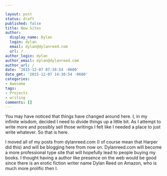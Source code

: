 ```yaml
---

layout: post
status: draft
published: false
title: New Sites
author:
  display_name: Dylan
  login: dylan
  email: dylan@dylanreed.com
  url: /
author_login: dylan
author_email: dylan@dylanreed.com
author_url: /
date: '2015-12-07 07:30:54 -0600'
date_gmt: '2015-12-07 14:30:54 -0600'
categories:
- Awesome
tags:
- Projects
- writing
comments: []
---
```

You may have noticed that things have changed around here. I, in my infinite wisdom, decided I need to divide things up a little bit. As I attempt to write more and possibly sell those writings I felt like I needed a place to just write whatever. So that is here. 

I moved all of my posts from dylanreed.com (I of course mean that Harper did this) and will be blogging here from now on. Dylanreed.com will become a more professional type site that will hopefully lead to people buying my books. I thought having a author like presence on the web would be good since there is an erotic fiction writer name Dylan Reed on Amazon, who is much more prolific then I. 

